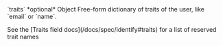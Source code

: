 <tr>
  <td>`traits` *optional*</td>
  <td>Object</td>
  <td>Free-form dictionary of traits of the user, like `email` or `name`.
    <p>See the [Traits field docs](/docs/spec/identify#traits) for a list of reserved trait names</p>
  </td>
</tr>